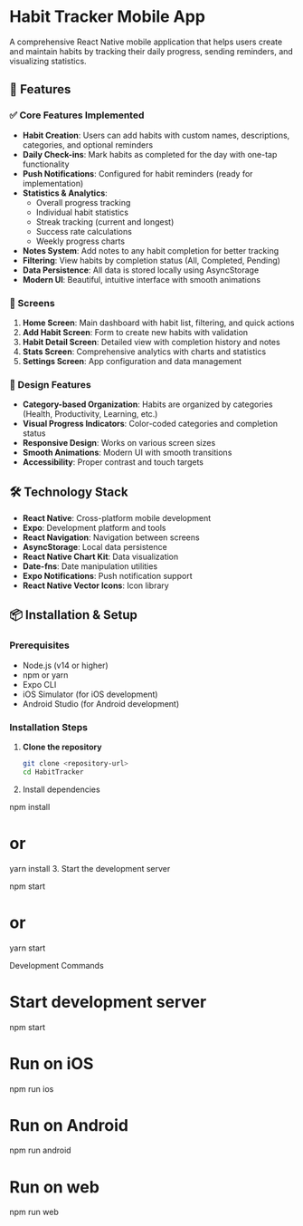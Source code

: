 # Habit Tracker Mobile App

A comprehensive React Native mobile application that helps users create and maintain habits by tracking their daily progress, sending reminders, and visualizing statistics.

## 🚀 Features

### ✅ Core Features Implemented

- **Habit Creation**: Users can add habits with custom names, descriptions, categories, and optional reminders
- **Daily Check-ins**: Mark habits as completed for the day with one-tap functionality
- **Push Notifications**: Configured for habit reminders (ready for implementation)
- **Statistics & Analytics**: 
  - Overall progress tracking
  - Individual habit statistics
  - Streak tracking (current and longest)
  - Success rate calculations
  - Weekly progress charts
- **Notes System**: Add notes to any habit completion for better tracking
- **Filtering**: View habits by completion status (All, Completed, Pending)
- **Data Persistence**: All data is stored locally using AsyncStorage
- **Modern UI**: Beautiful, intuitive interface with smooth animations

### 📱 Screens

1. **Home Screen**: Main dashboard with habit list, filtering, and quick actions
2. **Add Habit Screen**: Form to create new habits with validation
3. **Habit Detail Screen**: Detailed view with completion history and notes
4. **Stats Screen**: Comprehensive analytics with charts and statistics
5. **Settings Screen**: App configuration and data management

### 🎨 Design Features

- **Category-based Organization**: Habits are organized by categories (Health, Productivity, Learning, etc.)
- **Visual Progress Indicators**: Color-coded categories and completion status
- **Responsive Design**: Works on various screen sizes
- **Smooth Animations**: Modern UI with smooth transitions
- **Accessibility**: Proper contrast and touch targets

## 🛠️ Technology Stack

- **React Native**: Cross-platform mobile development
- **Expo**: Development platform and tools
- **React Navigation**: Navigation between screens
- **AsyncStorage**: Local data persistence
- **React Native Chart Kit**: Data visualization
- **Date-fns**: Date manipulation utilities
- **Expo Notifications**: Push notification support
- **React Native Vector Icons**: Icon library

## 📦 Installation & Setup

### Prerequisites

- Node.js (v14 or higher)
- npm or yarn
- Expo CLI
- iOS Simulator (for iOS development)
- Android Studio (for Android development)

### Installation Steps

1. **Clone the repository**
   ```bash
   git clone <repository-url>
   cd HabitTracker
2. Install dependencies

npm install
# or
yarn install
3. Start the development server

npm start
# or
yarn start

Development Commands
# Start development server
npm start

# Run on iOS
npm run ios

# Run on Android
npm run android

# Run on web
npm run web